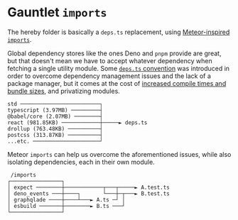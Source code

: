 # Gauntlet `imports`

The hereby folder is basically a `deps.ts` replacement, using [Meteor-inspired `imports`](https://guide.meteor.com/structure.html#javascript-structure).

Global dependency stores like the ones Deno and `pnpm` provide are great, but that doesn't mean we have to accept whatever dependency when fetching a single utility module. Some [`deps.ts` convention](https://deno.land/manual/examples/manage_dependencies) was introduced in order to overcome dependency management issues and the lack of a package manager, but it comes at the cost of [increased compile times and bundle sizes](https://dev.to/wongjiahau/why-deps-ts-and-mod-ts-is-bad-in-deno-bjo), and privatizing modules.

```
std ─────────────────────────┐
typescript (3.97MB) ─────────┤
@babel/core (2.07MB) ────────┤
react (981.85KB) ────────────┼─────► deps.ts
drollup (763.48KB) ──────────┤
postcss (313.87KB) ──────────┤
...etc. ─────────────────────┘
```

Meteor `imports` can help us overcome the aforementioned issues, while also isolating dependencies, each in their own module.

```
 /imports
┌────────────────┐
│ expect ────────┼────────────┬───┬─────► A.test.ts
│ deno_events ───┼────┐       └───┼─┬───► B.test.ts
│ graphqlade ────┼────┴───► A.ts ─┘ │
│ esbuild ───────┼────────► B.ts ───┘
└────────────────┘
```